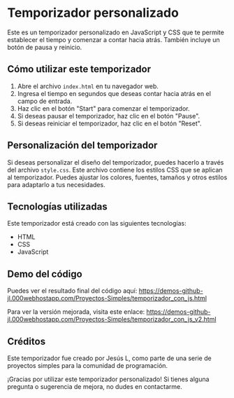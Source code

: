 # Temporizador personalizado

Este es un temporizador personalizado en JavaScript y CSS que te permite establecer el tiempo y comenzar a contar hacia atrás. También incluye un botón de pausa y reinicio.

## Cómo utilizar este temporizador

1. Abre el archivo `index.html` en tu navegador web.
2. Ingresa el tiempo en segundos que deseas contar hacia atrás en el campo de entrada.
3. Haz clic en el botón "Start" para comenzar el temporizador.
4. Si deseas pausar el temporizador, haz clic en el botón "Pause".
5. Si deseas reiniciar el temporizador, haz clic en el botón "Reset".

## Personalización del temporizador

Si deseas personalizar el diseño del temporizador, puedes hacerlo a través del archivo `style.css`. Este archivo contiene los estilos CSS que se aplican al temporizador. Puedes ajustar los colores, fuentes, tamaños y otros estilos para adaptarlo a tus necesidades.

## Tecnologías utilizadas

Este temporizador está creado con las siguientes tecnologías:

- HTML
- CSS
- JavaScript

## Demo del código

Puedes ver el resultado final del código aquí: https://demos-github-jl.000webhostapp.com/Proyectos-Simples/temporizador_con_js.html

Para ver la versión mejorada, visita este enlace: https://demos-github-jl.000webhostapp.com/Proyectos-Simples/temporizador_con_js_v2.html

## Créditos

Este temporizador fue creado por Jesús L, como parte de una serie de proyectos simples para la comunidad de programación.

¡Gracias por utilizar este temporizador personalizado! Si tienes alguna pregunta o sugerencia de mejora, no dudes en contactarme.
